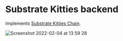 # Substrate Kitties backend

Implements [Substrate Kitties Chain](https://docs.substrate.io/tutorials/v3/kitties/pt1/).

![Screenshot 2022-02-04 at 13 59 28](https://user-images.githubusercontent.com/1788149/152525968-7caba2a3-c40f-405f-9d35-ed9a7b932dbb.png)
